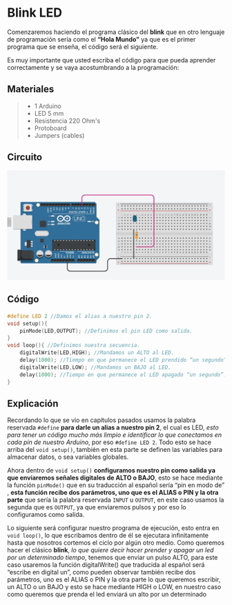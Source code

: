 # Blink LED

Comenzaremos haciendo el programa clásico del **blink** que en otro lenguaje de programación sería como el **“Hola Mundo”** ya que es el primer programa que se enseña, el código será el siguiente. 

Es muy importante que usted escriba el código para que pueda aprender correctamente y se vaya acostumbrando a la programación:

## Materiales
> - 1 Arduino
> - LED 5 mm
> - Resistencia 220 Ohm's
> - Protoboard 
> - Jumpers (cables) 

## Circuito

![BlinkLED](https://github.com/Ezzzzzzzzzzzzzz/CursoRoboticaAplicada/blob/master/PracticasArduino/Practica1/BlinkLED.JPG)

## Código  
```c
#define LED 2 //Damos el alias a nuestro pin 2.
void setup(){
	pinMode(LED,OUTPUT); //Definimos el pin LED como salida.
}
void loop(){ //Definimos nuestra secuencia.
	digitalWrite(LED,HIGH); //Mandamos un ALTO al LED.
	delay(1000); //Tiempo en que permanece el LED prendido “un segundo”.
	digitalWrite(LED,LOW); //Mandamos un BAJO al LED.
	delay(1000); //Tiempo en que permanece el LED apagado “un segundo”.
}
```
## Explicación 

Recordando lo que se vio en capítulos pasados usamos la palabra reservada ``#define`` **para darle un alias a nuestro pin 2**, el cual es LED, _esto para tener un código mucho más limpio e identificar lo que conectamos en cada pin de nuestro Arduino_, por eso ``#define LED 2``. Todo esto se hace arriba del ``void setup()``, también en esta parte se definen las variables para almacenar datos, o sea variables globales.

Ahora dentro de ``void setup()`` **configuramos nuestro pin como salida ya que enviaremos señales digitales de ALTO o BAJO**, esto se hace mediante la función ``pinMode()`` que en su traducción al español sería “pin en modo de” , **esta función recibe dos parámetros, uno que es el ALIAS o PIN y la otra parte** que sería la palabra reservada ``INPUT`` u ``OUTPUT``, en este caso usamos la segunda que es ``OUTPUT``, ya que enviaremos pulsos y por eso lo configuramos como salida.

Lo siguiente será configurar nuestro programa de ejecución, esto entra en ``void loop()``, lo  que escribamos dentro de él se ejecutara infinitamente hasta que nosotros cortemos el ciclo por algún otro medio. Como queremos hacer el clásico **blink**, _lo que quiere decir hacer prender y apagar un led por un determinado tiempo_, tenemos que enviar un pulso ALTO, para este caso usaremos la función digitalWrite() que traducida al español será “escribe en digital un”, como pueden observar también recibe dos parámetros, uno es el ALIAS o PIN y la otra parte lo que queremos escribir, un ALTO o un BAJO y
esto se hace mediante HIGH o LOW, en nuestro caso como queremos que prenda el led enviará un alto por un determinado


<!--stackedit_data:
eyJoaXN0b3J5IjpbNTM1NTg1MjQxLDE2NzY4NjM4NzUsLTE1OT
c0NjcxNDYsLTU2OTk5NTU2MV19
-->